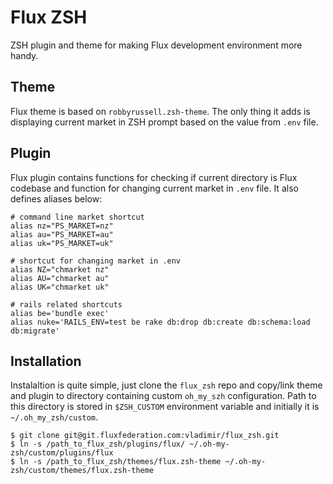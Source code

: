 Flux ZSH
===============

ZSH plugin and theme for making Flux development environment more handy.

Theme
---------

Flux theme is based on `robbyrussell.zsh-theme`. The only thing it adds is displaying current market in ZSH
prompt based on the value from `.env` file.

Plugin
---------

Flux plugin contains functions for checking if current directory is Flux codebase and function for changing current
market in `.env` file. It also defines aliases below:

```
# command line market shortcut
alias nz="PS_MARKET=nz"
alias au="PS_MARKET=au"
alias uk="PS_MARKET=uk"

# shortcut for changing market in .env
alias NZ="chmarket nz"
alias AU="chmarket au"
alias UK="chmarket uk"

# rails related shortcuts
alias be='bundle exec'
alias nuke='RAILS_ENV=test be rake db:drop db:create db:schema:load db:migrate'
```

Installation
---------

Instalaltion is quite simple, just clone the `flux_zsh` repo and copy/link theme and plugin to directory 
containing custom `oh_my_szh` configuration. Path to this directory is stored in `$ZSH_CUSTOM` environment 
variable and initially it is `~/.oh_my_zsh/custom`.

```
$ git clone git@git.fluxfederation.com:vladimir/flux_zsh.git
$ ln -s /path_to_flux_zsh/plugins/flux/ ~/.oh-my-zsh/custom/plugins/flux
$ ln -s /path_to_flux_zsh/themes/flux.zsh-theme ~/.oh-my-zsh/custom/themes/flux.zsh-theme
```

